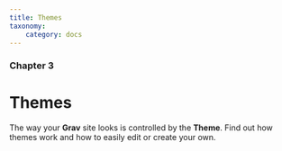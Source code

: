 ```yaml
---
title: Themes
taxonomy:
    category: docs
---
```


### Chapter 3

# Themes

The way your **Grav** site looks is controlled by the **Theme**.  Find out how themes work and how to easily edit or create your own.
